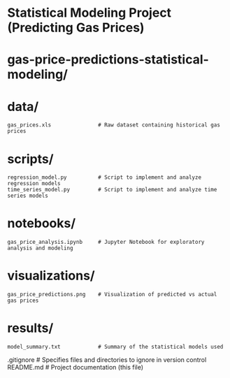 # Statistical Modeling Project (Predicting Gas Prices)

# gas-price-predictions-statistical-modeling/
# data/
    gas_prices.xls               # Raw dataset containing historical gas prices
# scripts/
    regression_model.py          # Script to implement and analyze regression models
    time_series_model.py         # Script to implement and analyze time series models
# notebooks/
    gas_price_analysis.ipynb     # Jupyter Notebook for exploratory analysis and modeling
# visualizations/
    gas_price_predictions.png    # Visualization of predicted vs actual gas prices
# results/
    model_summary.txt            # Summary of the statistical models used

    
 .gitignore                       # Specifies files and directories to ignore in version control
 README.md                        # Project documentation (this file)

